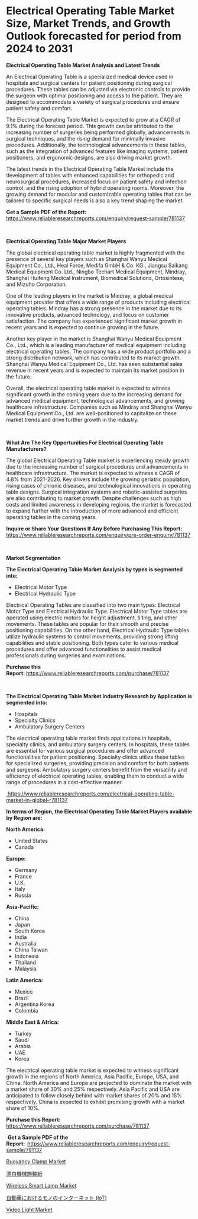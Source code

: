 <p><h1>Electrical Operating Table Market Size, Market Trends, and Growth Outlook forecasted for period from 2024 to 2031</h1></p><p><strong>Electrical Operating Table Market Analysis and Latest Trends</strong></p>
<p><p>An Electrical Operating Table is a specialized medical device used in hospitals and surgical centers for patient positioning during surgical procedures. These tables can be adjusted via electronic controls to provide the surgeon with optimal positioning and access to the patient. They are designed to accommodate a variety of surgical procedures and ensure patient safety and comfort.</p><p>The Electrical Operating Table Market is expected to grow at a CAGR of 9.1% during the forecast period. This growth can be attributed to the increasing number of surgeries being performed globally, advancements in surgical techniques, and the rising demand for minimally invasive procedures. Additionally, the technological advancements in these tables, such as the integration of advanced features like imaging systems, patient positioners, and ergonomic designs, are also driving market growth.</p><p>The latest trends in the Electrical Operating Table Market include the development of tables with enhanced capabilities for orthopedic and neurosurgical procedures, increased focus on patient safety and infection control, and the rising adoption of hybrid operating rooms. Moreover, the growing demand for modular and customizable operating tables that can be tailored to specific surgical needs is also a key trend shaping the market.</p></p>
<p><strong>Get a Sample PDF of the Report:&nbsp;</strong> <a href="https://www.reliableresearchreports.com/enquiry/request-sample/781137">https://www.reliableresearchreports.com/enquiry/request-sample/781137</a></p>
<p>&nbsp;</p>
<p><strong>Electrical Operating Table Major Market Players</strong></p>
<p><p>The global electrical operating table market is highly fragmented with the presence of several key players such as Shanghai Wanyu Medical Equipment Co., Ltd., Heal Force, Medifa GmbH & Co. KG., Jiangsu Saikang Medical Equipment Co. Ltd., Ningbo Techart Medical Equipment, Mindray, Shanghai Huifeng Medical Instrument, Biomedical Solutions, Ortosintese, and Mizuho Corporation.</p><p>One of the leading players in the market is Mindray, a global medical equipment provider that offers a wide range of products including electrical operating tables. Mindray has a strong presence in the market due to its innovative products, advanced technology, and focus on customer satisfaction. The company has experienced significant market growth in recent years and is expected to continue growing in the future.</p><p>Another key player in the market is Shanghai Wanyu Medical Equipment Co., Ltd., which is a leading manufacturer of medical equipment including electrical operating tables. The company has a wide product portfolio and a strong distribution network, which has contributed to its market growth. Shanghai Wanyu Medical Equipment Co., Ltd. has seen substantial sales revenue in recent years and is expected to maintain its market position in the future.</p><p>Overall, the electrical operating table market is expected to witness significant growth in the coming years due to the increasing demand for advanced medical equipment, technological advancements, and growing healthcare infrastructure. Companies such as Mindray and Shanghai Wanyu Medical Equipment Co., Ltd. are well-positioned to capitalize on these market trends and drive further growth in the industry.</p></p>
<p>&nbsp;</p>
<p><strong>What Are The Key Opportunities For Electrical Operating Table Manufacturers?</strong></p>
<p><p>The global Electrical Operating Table market is experiencing steady growth due to the increasing number of surgical procedures and advancements in healthcare infrastructure. The market is expected to witness a CAGR of 4.8% from 2021-2026. Key drivers include the growing geriatric population, rising cases of chronic diseases, and technological innovations in operating table designs. Surgical integration systems and robotic-assisted surgeries are also contributing to market growth. Despite challenges such as high costs and limited awareness in developing regions, the market is forecasted to expand further with the introduction of more advanced and efficient operating tables in the coming years.</p></p>
<p><strong>Inquire or Share Your Questions If Any Before Purchasing This Report:</strong> <a href="https://www.reliableresearchreports.com/enquiry/pre-order-enquiry/781137">https://www.reliableresearchreports.com/enquiry/pre-order-enquiry/781137</a></p>
<p>&nbsp;</p>
<p><strong>Market Segmentation</strong></p>
<p><strong>The Electrical Operating Table Market Analysis by types is segmented into:</strong></p>
<p><ul><li>Electrical Motor Type</li><li>Electrical Hydraulic Type</li></ul></p>
<p><p>Electrical Operating Tables are classified into two main types: Electrical Motor Type and Electrical Hydraulic Type. Electrical Motor Type tables are operated using electric motors for height adjustment, tilting, and other movements. These tables are popular for their smooth and precise positioning capabilities. On the other hand, Electrical Hydraulic Type tables utilize hydraulic systems to control movements, providing strong lifting capabilities and stable positioning. Both types cater to various medical procedures and offer advanced functionalities to assist medical professionals during surgeries and examinations.</p></p>
<p><strong>Purchase this Report:&nbsp;</strong><a href="https://www.reliableresearchreports.com/purchase/781137">https://www.reliableresearchreports.com/purchase/781137</a></p>
<p>&nbsp;</p>
<p><strong>The Electrical Operating Table Market Industry Research by Application is segmented into:</strong></p>
<p><ul><li>Hospitals</li><li>Specialty Clinics</li><li>Ambulatory Surgery Centers</li></ul></p>
<p><p>The electrical operating table market finds applications in hospitals, specialty clinics, and ambulatory surgery centers. In hospitals, these tables are essential for various surgical procedures and offer advanced functionalities for patient positioning. Specialty clinics utilize these tables for specialized surgeries, providing precision and comfort for both patients and surgeons. Ambulatory surgery centers benefit from the versatility and efficiency of electrical operating tables, enabling them to conduct a wide range of procedures in a cost-effective manner.</p></p>
<p><a href="https://www.reliableresearchreports.com/electrical-operating-table-market-in-global-r781137">&nbsp;https://www.reliableresearchreports.com/electrical-operating-table-market-in-global-r781137</a></p>
<p><strong>In terms of Region, the Electrical Operating Table Market Players available by Region are:</strong></p>
<p>
    <p> <strong> North America: </strong>
        <ul>
            <li>United States</li>
            <li>Canada</li>
        </ul>
        </p> 
    <p> <strong> Europe: </strong>
        <ul>
            <li>Germany</li>
            <li>France</li>
            <li>U.K.</li>
            <li>Italy</li>
            <li>Russia</li>
        </ul>
        </p> 
    <p> <strong> Asia-Pacific: </strong>
        <ul>
            <li>China</li>
            <li>Japan</li>
            <li>South Korea</li>
            <li>India</li>
            <li>Australia</li>
            <li>China Taiwan</li>
            <li>Indonesia</li>
            <li>Thailand</li>
            <li>Malaysia</li>
        </ul>
        </p> 
    <p> <strong> Latin America: </strong>
        <ul>
            <li>Mexico</li>
            <li>Brazil</li>
            <li>Argentina Korea</li>
            <li>Colombia</li>
        </ul>
        </p> 
    <p> <strong> Middle East & Africa: </strong>
        <ul>
            <li>Turkey</li>
            <li>Saudi</li>
            <li>Arabia</li>
            <li>UAE</li>
            <li>Korea</li>
        </ul>
    </p>
    </p>
<p><p>The electrical operating table market is expected to witness significant growth in the regions of North America, Asia Pacific, Europe, USA, and China. North America and Europe are projected to dominate the market with a market share of 30% and 25% respectively. Asia Pacific and USA are anticipated to follow closely behind with market shares of 20% and 15% respectively. China is expected to exhibit promising growth with a market share of 10%.</p></p>
<p><strong>Purchase this Report: </strong><a href="https://www.reliableresearchreports.com/purchase/781137">https://www.reliableresearchreports.com/purchase/781137</a></p>
<p>&nbsp;<strong>Get a Sample PDF of the Report:&nbsp;&nbsp;</strong><a href="https://www.reliableresearchreports.com/enquiry/request-sample/781137">https://www.reliableresearchreports.com/enquiry/request-sample/781137</a></p>
<p><strong></strong></p>
<p><p><a href="https://github.com/jaidynmorantestelletmjzya/Market-Research-Report-List-3/blob/main/buoyancy-clamp-market.md">Buoyancy Clamp Market</a></p><p><a href="https://medium.com/@reannakling/%E6%BC%82%E7%99%BD%E6%A9%9F%E3%82%B0%E3%83%AC%E3%83%BC%E3%82%BA%E7%B4%99%E3%81%AE%E5%B8%82%E5%A0%B4%E5%88%86%E6%9E%90-%E3%81%9D%E3%81%AEcagr-%E5%B8%82%E5%A0%B4%E3%82%BB%E3%82%B0%E3%83%A1%E3%83%B3%E3%83%86%E3%83%BC%E3%82%B7%E3%83%A7%E3%83%B3-%E3%81%8A%E3%82%88%E3%81%B3%E4%B8%96%E7%95%8C%E3%81%AE%E7%94%A3%E6%A5%AD%E6%A6%82%E8%A6%81-768c8eb3e47d">漂白機械施釉紙</a></p><p><a href="https://issuu.com/reportprime-2/docs/wireless-smart-lamp-market-size-2030.pptx">Wireless Smart Lamp Market</a></p><p><a href="https://github.com/decker5351/Market-Research-Report-List-1/blob/main/5350684110634.md">自動車におけるモノのインターネット (IoT)</a></p><p><a href="https://github.com/ruddyyedelwadw/Market-Research-Report-List-2/blob/main/video-light-market.md">Video Light Market</a></p></p>